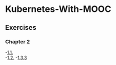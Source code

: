 # Kubernetes-With-MOOC

## Exercises

### Chapter 2

-[1.1.](https://github.com/ShehzadKhuwaja/Kubernetes-With-MOOC/tree/main/1.1)  
-[1.2.](https://github.com/ShehzadKhuwaja/Kubernetes-With-MOOC/tree/1.2/1.2)
-[1.3.3](https://github.com/ShehzadKhuwaja/Kubernetes-With-MOOC/tree/1.3/1.1)
